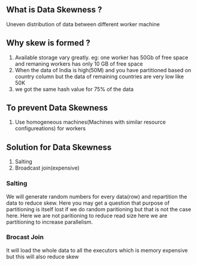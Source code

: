 ## What is Data Skewness ?
Uneven distribution of data between different worker machine


## Why skew is formed ?
1. Available storage vary greatly. eg: one worker has 50Gb of free space and remaning workers has only 10 GB of free space
2. When the data of India is high(50M) and you have partitioned based on country column but the data of remaining countries are very low like 50K
3. we got the same hash value for 75% of the data

## To prevent Data Skewness
1. Use homogeneous machines(Machines with similar resource configureations) for workers

## Solution for Data Skewness
1. Salting
2. Broadcast join(expensive)


### Salting
We will generate random numbers for every data(row) and repartition the data to reduce skew.
Here you may get a question that purpose of partitioning is itself lost if we do random paritioning but that is not the case here. Here we are not paritioning to reduce read size here we are partitioning to increase parallelism. 

### Brocast Join
It will load the whole data to all the executors which is memory expensive but this will also reduce skew

